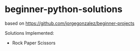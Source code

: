 # beginner-python-solutions
based on https://github.com/jorgegonzalez/beginner-projects

Solutions Implemented:
 - Rock Paper Scissors